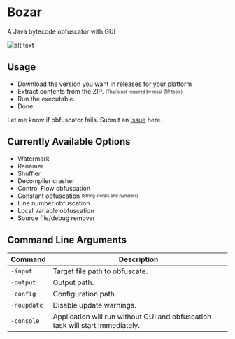 # Bozar
A Java bytecode obfuscator with GUI

![alt text](https://i.imgur.com/pk1iO6Z.png)

## Usage
* Download the version you want in [releases](https://github.com/vimasig/Bozar/releases) for your platform
* Extract contents from the ZIP. <sub><sup>(That's not required by most ZIP tools)</sup></sub>
* Run the executable.
* Done.

Let me know if obfuscator fails. Submit an [issue](https://github.com/vimasig/Bozar/issues) here.

## Currently Available Options
* Watermark
* Renamer
* Shuffler
* Decompiler crasher
* Control Flow obfuscation
* Constant obfuscation <sub><sup>(String literals and numbers)</sup></sub>
* Line number obfuscation
* Local variable obfuscation
* Source file/debug remover  

## Command Line Arguments
| Command | Description |
| --- | --- |
| `-input` | Target file path to obfuscate. |
| `-output` | Output path. |
| `-config` | Configuration path. |
| `-noupdate` | Disable update warnings. |
| `-console` | Application will run without GUI and obfuscation task will start immediately. |